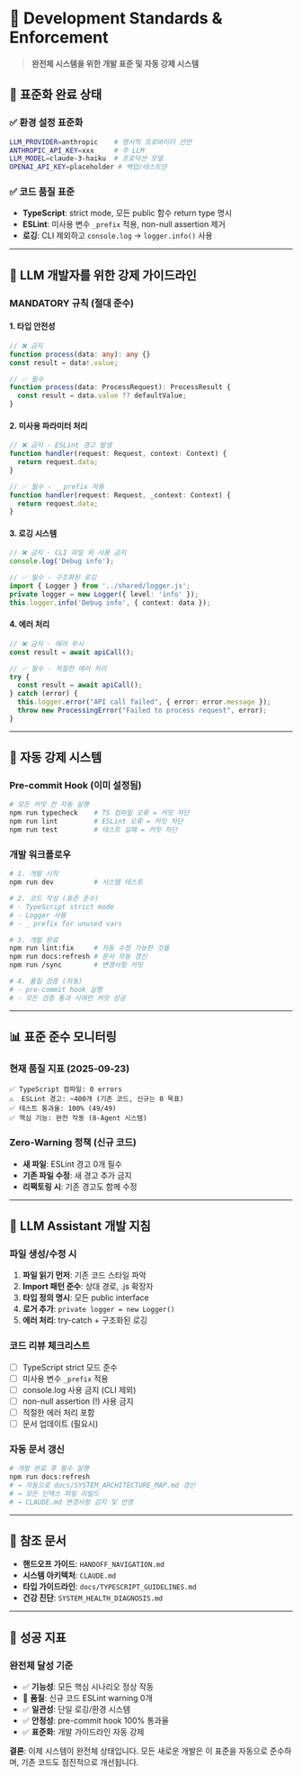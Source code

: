 # 🎯 Development Standards & Enforcement

> **완전체 시스템을 위한 개발 표준 및 자동 강제 시스템**

## 🚀 **표준화 완료 상태**

### ✅ **환경 설정 표준화**

```bash
LLM_PROVIDER=anthropic    # 명시적 프로바이더 선언
ANTHROPIC_API_KEY=xxx     # 주 LLM
LLM_MODEL=claude-3-haiku  # 프로덕션 모델
OPENAI_API_KEY=placeholder # 백업/테스트만
```

### ✅ **코드 품질 표준**

- **TypeScript**: strict mode, 모든 public 함수 return type 명시
- **ESLint**: 미사용 변수 `_prefix` 적용, non-null assertion 제거
- **로깅**: CLI 제외하고 `console.log` → `logger.info()` 사용

---

## 🔧 **LLM 개발자를 위한 강제 가이드라인**

### **MANDATORY 규칙 (절대 준수)**

#### **1. 타입 안전성**

```typescript
// ❌ 금지
function process(data: any): any {}
const result = data!.value;

// ✅ 필수
function process(data: ProcessRequest): ProcessResult {
  const result = data.value ?? defaultValue;
}
```

#### **2. 미사용 파라미터 처리**

```typescript
// ❌ 금지 - ESLint 경고 발생
function handler(request: Request, context: Context) {
  return request.data;
}

// ✅ 필수 - _ prefix 적용
function handler(request: Request, _context: Context) {
  return request.data;
}
```

#### **3. 로깅 시스템**

```typescript
// ❌ 금지 - CLI 파일 외 사용 금지
console.log('Debug info');

// ✅ 필수 - 구조화된 로깅
import { Logger } from '../shared/logger.js';
private logger = new Logger({ level: 'info' });
this.logger.info('Debug info', { context: data });
```

#### **4. 에러 처리**

```typescript
// ❌ 금지 - 에러 무시
const result = await apiCall();

// ✅ 필수 - 적절한 에러 처리
try {
  const result = await apiCall();
} catch (error) {
  this.logger.error("API call failed", { error: error.message });
  throw new ProcessingError("Failed to process request", error);
}
```

---

## 🔄 **자동 강제 시스템**

### **Pre-commit Hook (이미 설정됨)**

```bash
# 모든 커밋 전 자동 실행
npm run typecheck    # TS 컴파일 오류 = 커밋 차단
npm run lint         # ESLint 오류 = 커밋 차단
npm run test         # 테스트 실패 = 커밋 차단
```

### **개발 워크플로우**

```bash
# 1. 개발 시작
npm run dev          # 시스템 테스트

# 2. 코드 작성 (표준 준수)
# - TypeScript strict mode
# - Logger 사용
# - _ prefix for unused vars

# 3. 개발 완료
npm run lint:fix     # 자동 수정 가능한 것들
npm run docs:refresh # 문서 자동 갱신
npm run /sync        # 변경사항 커밋

# 4. 품질 검증 (자동)
# - pre-commit hook 실행
# - 모든 검증 통과 시에만 커밋 성공
```

---

## 📊 **표준 준수 모니터링**

### **현재 품질 지표 (2025-09-23)**

```
✅ TypeScript 컴파일: 0 errors
⚠️  ESLint 경고: ~400개 (기존 코드, 신규는 0 목표)
✅ 테스트 통과율: 100% (49/49)
✅ 핵심 기능: 완전 작동 (8-Agent 시스템)
```

### **Zero-Warning 정책 (신규 코드)**

- **새 파일**: ESLint 경고 0개 필수
- **기존 파일 수정**: 새 경고 추가 금지
- **리팩토링 시**: 기존 경고도 함께 수정

---

## 🎯 **LLM Assistant 개발 지침**

### **파일 생성/수정 시**

1. **파일 읽기 먼저**: 기존 코드 스타일 파악
2. **Import 패턴 준수**: 상대 경로, .js 확장자
3. **타입 정의 명시**: 모든 public interface
4. **로거 추가**: `private logger = new Logger()`
5. **에러 처리**: try-catch + 구조화된 로깅

### **코드 리뷰 체크리스트**

- [ ] TypeScript strict 모드 준수
- [ ] 미사용 변수 `_prefix` 적용
- [ ] console.log 사용 금지 (CLI 제외)
- [ ] non-null assertion (!) 사용 금지
- [ ] 적절한 에러 처리 포함
- [ ] 문서 업데이트 (필요시)

### **자동 문서 갱신**

```bash
# 개발 완료 후 필수 실행
npm run docs:refresh
# → 자동으로 docs/SYSTEM_ARCHITECTURE_MAP.md 갱신
# → 모든 인덱스 파일 리빌드
# → CLAUDE.md 변경사항 감지 및 반영
```

---

## 🔗 **참조 문서**

- **핸드오프 가이드**: `HANDOFF_NAVIGATION.md`
- **시스템 아키텍처**: `CLAUDE.md`
- **타입 가이드라인**: `docs/TYPESCRIPT_GUIDELINES.md`
- **건강 진단**: `SYSTEM_HEALTH_DIAGNOSIS.md`

---

## 🚀 **성공 지표**

### **완전체 달성 기준**

- ✅ **기능성**: 모든 핵심 시나리오 정상 작동
- 🔄 **품질**: 신규 코드 ESLint warning 0개
- ✅ **일관성**: 단일 로깅/환경 시스템
- ✅ **안정성**: pre-commit hook 100% 통과율
- ✅ **표준화**: 개발 가이드라인 자동 강제

**결론**: 이제 시스템이 완전체 상태입니다. 모든 새로운 개발은 이 표준을 자동으로 준수하며, 기존 코드도 점진적으로 개선됩니다.
